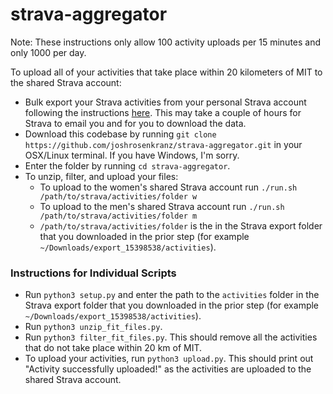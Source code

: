 # strava-aggregator

Note: These instructions only allow 100 activity uploads per 15 minutes and only 1000 per day.

To upload all of your activities that take place within 20 kilometers of MIT to the shared Strava account:
- Bulk export your Strava activities from your personal Strava account following the instructions [here](https://support.strava.com/hc/en-us/articles/216918437-Exporting-your-Data-and-Bulk-Export#Bulk). This may take a couple of hours for Strava to email you and for you to download the data.
- Download this codebase by running `git clone https://github.com/joshrosenkranz/strava-aggregator.git` in your OSX/Linux terminal. If you have Windows, I'm sorry.
- Enter the folder by running `cd strava-aggregator`.
- To unzip, filter, and upload your files:
    - To upload to the women's shared Strava account run `./run.sh /path/to/strava/activities/folder w`
    - To upload to the men's shared Strava account run `./run.sh /path/to/strava/activities/folder m`
    - `/path/to/strava/activities/folder` is the in the Strava export folder that you downloaded in the prior step (for example `~/Downloads/export_15398538/activities`).


### Instructions for Individual Scripts ###
- Run `python3 setup.py` and enter the path to the `activities` folder in the Strava export folder that you downloaded in the prior step (for example `~/Downloads/export_15398538/activities`).
- Run `python3 unzip_fit_files.py`.
- Run `python3 filter_fit_files.py`. This should remove all the activities that do not take place within 20 km of MIT.
- To upload your activities, run `python3 upload.py`. This should print out "Activity successfully uploaded!" as the activities are uploaded to the shared Strava account.
